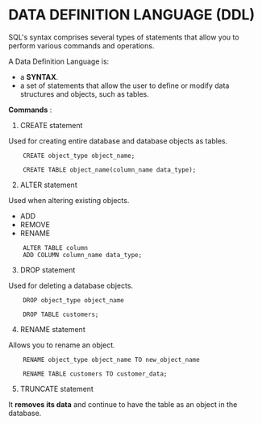 # DATA DEFINITION LANGUAGE (DDL)

SQL's syntax comprises several types of statements that allow you to perform various commands and operations. 

A Data Definition Language is:

- a **SYNTAX**. 
- a set of statements that allow the user to define or modify data structures and objects, such as tables. 

**Commands** : 

1. CREATE statement

Used for creating entire database and database objects as tables. 

```
    CREATE object_type object_name;
```

```
    CREATE TABLE object_name(column_name data_type);
```

2. ALTER statement

Used when altering existing objects. 

- ADD
- REMOVE 
- RENAME

```
    ALTER TABLE column
    ADD COLUMN column_name data_type;
```

3. DROP statement

Used for deleting a database objects. 

```
    DROP object_type object_name
```
```
    DROP TABLE customers;
```

4. RENAME statement

Allows you to rename an object. 

```
    RENAME object_type object_name TO new_object_name
```

```
    RENAME TABLE customers TO customer_data;
```

5. TRUNCATE statement

It **removes its data** and continue to have the table as an object in the database. 
 




